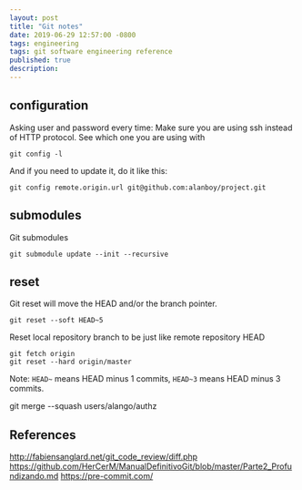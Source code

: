 ```yaml
---
layout: post
title: "Git notes"
date: 2019-06-29 12:57:00 -0800
tags: engineering
tags: git software engineering reference
published: true
description:
---
```


## configuration

Asking user and password every time:
Make sure you are using ssh instead of HTTP protocol. See which one you are using with 
```
git config -l
```

And if you need to update it, do it like this:
```
git config remote.origin.url git@github.com:alanboy/project.git
```
## submodules

Git submodules
```
git submodule update --init --recursive
```

## reset

Git reset will move the HEAD and/or the branch pointer.

```
git reset --soft HEAD~5
```
Reset local repository branch to be just like remote repository HEAD

```
git fetch origin
git reset --hard origin/master
```

Note: `HEAD~` means HEAD minus 1 commits, `HEAD~3` means HEAD minus 3 commits.

git merge --squash users/alango/authz

## References

http://fabiensanglard.net/git_code_review/diff.php
https://github.com/HerCerM/ManualDefinitivoGit/blob/master/Parte2_Profundizando.md
https://pre-commit.com/